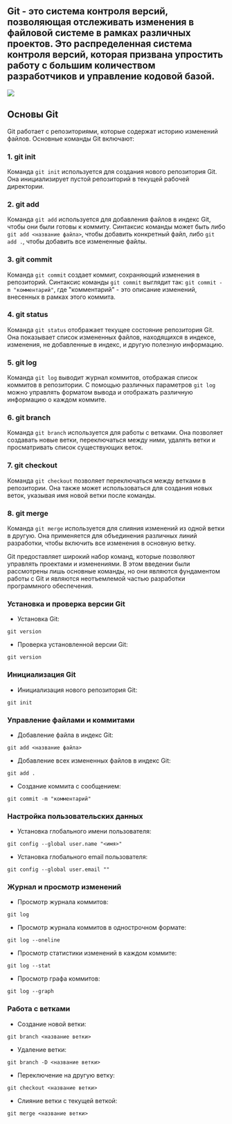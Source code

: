 ## Git - это система контроля версий, позволяющая отслеживать изменения в файловой системе в рамках различных проектов. Это распределенная система контроля версий, которая призвана упростить работу с большим количеством разработчиков и управление кодовой базой.

![](https://www.eewee.fr/wp-content/uploads/2015/06/git.jpg)

## Основы Git

Git работает с репозиториями, которые содержат историю изменений файлов. Основные команды Git включают:

### 1. git init

Команда `git init` используется для создания нового репозитория Git. Она инициализирует пустой репозиторий в текущей рабочей директории.

### 2. git add

Команда `git add` используется для добавления файлов в индекс Git, чтобы они были готовы к коммиту. Синтаксис команды может быть либо `git add <название файла>`, чтобы добавить конкретный файл, либо `git add .`, чтобы добавить все измененные файлы.

### 3. git commit

Команда `git commit` создает коммит, сохраняющий изменения в репозиторий. Синтаксис команды `git commit` выглядит так: `git commit -m "комментарий"`, где "комментарий" - это описание изменений, внесенных в рамках этого коммита.

### 4. git status

Команда `git status` отображает текущее состояние репозитория Git. Она показывает список измененных файлов, находящихся в индексе, изменения, не добавленные в индекс, и другую полезную информацию.

### 5. git log

Команда `git log` выводит журнал коммитов, отображая список коммитов в репозитории. С помощью различных параметров `git log` можно управлять форматом вывода и отображать различную информацию о каждом коммите.

### 6. git branch

Команда `git branch` используется для работы с ветками. Она позволяет создавать новые ветки, переключаться между ними, удалять ветки и просматривать список существующих веток.

### 7. git checkout

Команда `git checkout` позволяет переключаться между ветками в репозитории. Она также может использоваться для создания новых веток, указывая имя новой ветки после команды.

### 8. git merge

Команда `git merge` используется для слияния изменений из одной ветки в другую. Она применяется для объединения различных линий разработки, чтобы включить все изменения в основную ветку.

Git предоставляет широкий набор команд, которые позволяют управлять проектами и изменениями. В этом введении были рассмотрены лишь основные команды, но они являются фундаментом работы с Git и являются неотъемлемой частью разработки программного обеспечения.

### Установка и проверка версии Git
- Установка Git:
```
git version
```
- Проверка установленной версии Git:
```
git version
```

### Инициализация Git
- Инициализация нового репозитория Git:
```
git init
```

### Управление файлами и коммитами
- Добавление файла в индекс Git:
```
git add <название файла>
```
- Добавление всех измененных файлов в индекс Git:
```
git add .
```
- Создание коммита с сообщением:
```
git commit -m "комментарий"
```

### Настройка пользовательских данных
- Установка глобального имени пользователя:
```
git config --global user.name "<имя>"
```
- Установка глобального email пользователя:
```
git config --global user.email ""
```

### Журнал и просмотр изменений
- Просмотр журнала коммитов:
```
git log
```
- Просмотр журнала коммитов в однострочном формате:
```
git log --oneline
```
- Просмотр статистики изменений в каждом коммите:
```
git log --stat
```
- Просмотр графа коммитов:
```
git log --graph
```

### Работа с ветками
- Создание новой ветки:
```
git branch <название ветки>
```
- Удаление ветки:
```
git branch -D <название ветки>
```
- Переключение на другую ветку:
```
git checkout <название ветки>
```
- Слияние ветки с текущей веткой:
```
git merge <название ветки>
```
